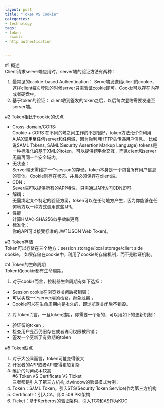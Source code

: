```yaml
---
layout: post
title: "Token VS Cookie"
categories:
- technology
tags:
- token
- cookie
- http authentication


---
```


#1 概述  
Client请求server端应用时，server端的验证方法有两种：  
1.  最常见的cookie-based Authentication：  Serve端发送给client的cookie，这样client每次登陆的时候server只需验证cookie即可。Cookie可以存在内存或者硬盘中。  
2.  基于token的验证：
client收到签发的token之后，以后每次登陆需要发送至server端。
  

#2 Token相比于cookie的优点
* Cross-domain/CORS:  
Cookie + CORS 在不同的域之间工作的不是很好，token方法允许你利用AJAX调用至任何server和任何域，因为你利用HTTP头传递用户信息。
比如说SAML Tokens, SAML(Security Assertion Markup Language) tokens是一种标准化的基于XML的token，可以提供跨平台交互，而且client和server无需再同一个安全域内。  
* 无状态：  
Server端无需维护一个session的存储，token本身是一个包含所有用户信息的实体。Cookie则存在状态，并且必须保存在client端。
* CDN：  
Sever端可以提供所有的APP特性，只需通过API访问CDN即可。
* 解耦：  
无需绑定某个特定的验证方案，token可以在任何地方产生，因为你能够在任何地方以一种方式调用这些API。  
* 性能  
计算HMAC-SHA256似乎效率更高
* 标准化：  
你的API可以接受标准的JWT(JSON Web Token)。


#3 Token存储  
Token可以存储在三个地方：session storage/local storage/client side cookie。 如果存储在cookie中，利用了cookie的存储机制，而不是验证机制。  

#4 Token的生命周期  
Token和cookie都有生命周期。  
1.	对于cookie而言，控制器生命周期有如下选择：  
* Session cookie在浏览器关闭后被销毁；  
* 可以实现一个server端的检查，避免过期；  
* Cookie可以在生命周期内是永久的，即浏览器关闭后不销毁。  
2.	对Token而言，一旦token过期，你需要一个新的，可以用如下的更新机制：  
* 验证留的token；  
* 检查用户是否仍旧存在或者访问权限被吊销；  
* 签发一个更新了有效期的token

#5 Token缺点
1.	对于大公司而言，token可能变得很大  
2.	开发者的APP或者API变得更加复杂  
3.	维护的时间成本较高    
#6 Token VS Certificate VS Ticket  
三者都是引入了第三方机构,以window的验证模式为例：  
1.	Token：SAML Token，引入STS(Security Token Service)作为第三方机构  
2.	Certificate：引入CA，即X.509 PKI架构  
3.	Ticket：基于Kerberos的验证架构，引入TGS和AS作为KDC  
